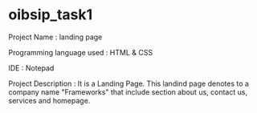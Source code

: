 # oibsip_task1

Project Name : landing page 

Programming language used : HTML & CSS

IDE : Notepad

Project Description : It is a Landing Page. This landind page denotes to a company name "Frameworks" that include section about us, contact us, services and homepage.
